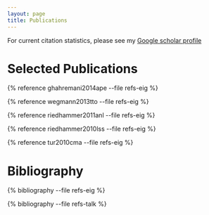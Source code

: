 ```yaml
---
layout: page
title: Publications
---
```


For current citation statistics, please see my [Google scholar profile](https://scholar.google.com/citations?user=__qMXKgAAAAJ&hl=en)

# Selected Publications

{% reference ghahremani2014ape --file refs-eig %}

{% reference wegmann2013tto --file refs-eig %}

{% reference riedhammer2011anl --file refs-eig %}

{% reference riedhammer2010lss --file refs-eig %}

{% reference tur2010cma --file refs-eig %}


# Bibliography

{% bibliography --file refs-eig %}

{% bibliography --file refs-talk %}